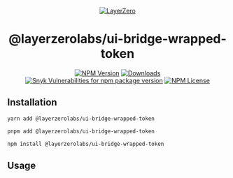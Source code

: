<p align="center">
  <a href="https://layerzero.network">
    <img alt="LayerZero" style="max-width: 500px" src="https://d3a2dpnnrypp5h.cloudfront.net/bridge-app/lz.png"/>
  </a>
</p>

<h1 align="center">@layerzerolabs/ui-bridge-wrapped-token</h1>

<!-- The badges section -->
<p align="center">
  <!-- Shields.io NPM published package version -->
  <a href="https://www.npmjs.com/package/@layerzerolabs/ui-bridge-wrapped-token"><img alt="NPM Version" src="https://img.shields.io/npm/v/@layerzerolabs/ui-bridge-wrapped-token"/></a>
  <!-- Shields.io NPM downloads -->
  <a href="https://www.npmjs.com/package/@layerzerolabs/ui-bridge-wrapped-token"><img alt="Downloads" src="https://img.shields.io/npm/dm/@layerzerolabs/ui-bridge-wrapped-token"/></a>
  <!-- Shields.io vulnerabilities -->
  <a href="https://www.npmjs.com/package/@layerzerolabs/ui-bridge-wrapped-token"><img alt="Snyk Vulnerabilities for npm package version" src="https://img.shields.io/snyk/vulnerabilities/npm/@layerzerolabs/ui-bridge-wrapped-token"/></a>
  <!-- Shields.io license badge -->
  <a href="https://www.npmjs.com/package/@layerzerolabs/ui-bridge-wrapped-token"><img alt="NPM License" src="https://img.shields.io/npm/l/@layerzerolabs/ui-bridge-wrapped-token"/></a>
</p>

## Installation

```bash
yarn add @layerzerolabs/ui-bridge-wrapped-token

pnpm add @layerzerolabs/ui-bridge-wrapped-token

npm install @layerzerolabs/ui-bridge-wrapped-token
```

## Usage
